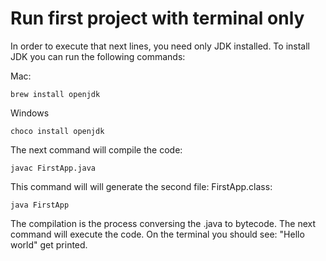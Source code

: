 # Run first project with terminal only
In order to execute that next lines, you need only JDK installed. To install JDK you can run the following commands:

Mac:
```
brew install openjdk
```
Windows
```
choco install openjdk
```
The next command will compile the code:
```
javac FirstApp.java
```
This command will will generate the second file: FirstApp.class: 
```
java FirstApp
```
The compilation is the process conversing the .java to bytecode. The next command will execute the code. On the terminal you should see: "Hello world" get printed.